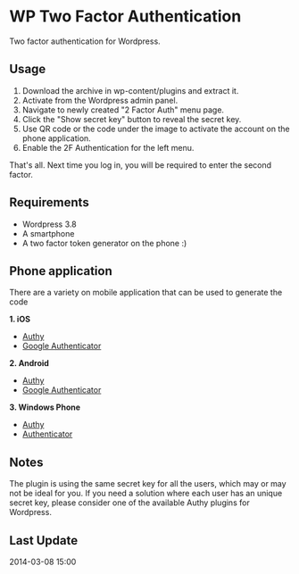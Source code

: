 WP Two Factor Authentication
===========================

Two factor authentication for Wordpress.

Usage
-----

1. Download the archive in wp-content/plugins and extract it.
2. Activate from the Wordpress admin panel.
3. Navigate to newly created "2 Factor Auth" menu page.
4. Click the "Show secret key" button to reveal the secret key.
5. Use QR code or the code under the image to activate the account on the phone application. 
6. Enable the 2F Authentication for the left menu.

That's all. Next time you log in, you will be required to enter the second factor.

Requirements
-----------
* Wordpress 3.8
* A smartphone
* A two factor token generator on the phone :)

Phone application
-------------

There are a variety on mobile application that can be used to generate the code

__1. iOS__
* [Authy](https://itunes.apple.com/en/app/authy/id494168017?mt=8)
* [Google Authenticator](https://itunes.apple.com/en/app/google-authenticator/id388497605?mt=8)

__2. Android__
* [Authy](https://play.google.com/store/apps/details?id=com.authy.authy)
* [Google Authenticator](https://play.google.com/store/apps/details?id=com.google.android.apps.authenticator2)

__3. Windows Phone__
* [Authy](http://memecrunch.com/meme/142WS/windows-phone/image.png)
* [Authenticator](http://www.windowsphone.com/en-us/store/app/authenticator/021dd79f-0598-e011-986b-78e7d1fa76f8)

Notes
-----
The plugin is using the same secret key for all the users, which may or may not be ideal for you. If you need a solution where each user has an unique secret key, please consider one of the available Authy plugins for Wordpress.

Last Update
----
2014-03-08 15:00  
